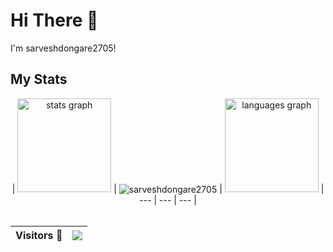 # Hi There 👋

I'm sarveshdongare2705!

## My Stats 
<div align="center">
  | <img src="https://github-readme-stats.vercel.app/api?username=sarveshdongare2705&hide_title=false&hide_rank=false&show_icons=true&include_all_commits=true&count_private=true&disable_animations=false&theme=dracula&locale=en&hide_border=false&order=1&bg_color=30,161b22,0d1117&title_color=fff&text_color=fff" height="150" alt="stats graph" /> | <img align="center" src="https://github-readme-streak-stats.herokuapp.com/?user=sarveshdongare2705&theme=dark&background=161b22&background2=0d1117&ring=ffffff&fire=ffffff&currStreakLabel=ffffff&sideLabels=ffffff&sideNums=ffffff&dates=ffffff" alt="sarveshdongare2705" /> | <img src="https://github-readme-stats.vercel.app/api/top-langs?username=sarveshdongare2705&locale=en&hide_title=false&layout=compact&card_width=320&langs_count=5&theme=dracula&hide_border=false&order=2&bg_color=30,161b22,0d1117&title_color=fff&text_color=fff" height="150" alt="languages graph" /> |
 --- | --- | --- |
</div>
<br>
<div align="center">
  
  Visitors :eyes: | <img src="https://profile-counter.glitch.me/sarveshdongare2705/count.svg?"  /> |
  ---|---|
</div>
